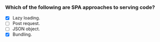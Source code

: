 ### Which of the following are SPA approaches to serving code?

- [x] Lazy loading.
- [ ] Post request.
- [ ] JSON object.
- [x] Bundling.
